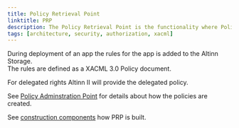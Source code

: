 ```yaml
---
title: Policy Retrieval Point
linktitle: PRP
description: The Policy Retrieval Point is the functionality where Policy Decision Point (PDP) can retrieve the policy defined for an app resource.
tags: [architecture, security, authorization, xacml]
---
```


During deployment of an app the rules for the app is added to the Altinn Storage.  
The rules are defined as a XACML 3.0 Policy document.

For delegated rights Altinn II will provide the delegated policy.

See [Policy Adminstration Point](../pap) for details about how the policies are created.

See [construction components](/technology/architecture/components/application/construction/altinn-platform/authorization/accesscontrol/#policy-retrieval-point---prp) how PRP is built.
